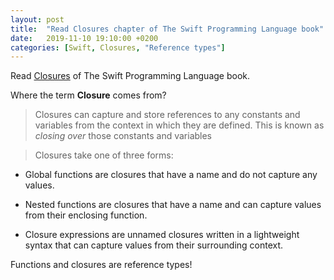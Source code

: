 ```yaml
---
layout: post
title:  "Read Closures chapter of The Swift Programming Language book"
date:   2019-11-10 19:10:00 +0200
categories: [Swift, Closures, "Reference types"]
---
```

Read [Closures](https://docs.swift.org/swift-book/LanguageGuide/Closures.html) of The Swift Programming Language book.

Where the term **Closure** comes from? 

> Closures can capture and store references to any constants and variables from the context in which they are defined. This is known as _closing over_ those constants and variables

> Closures take one of three forms:

* Global functions are closures that have a name and do not capture any values.

* Nested functions are closures that have a name and can capture values from their enclosing function.

* Closure expressions are unnamed closures written in a lightweight syntax that can capture values from their surrounding context.

Functions and closures are reference types!
